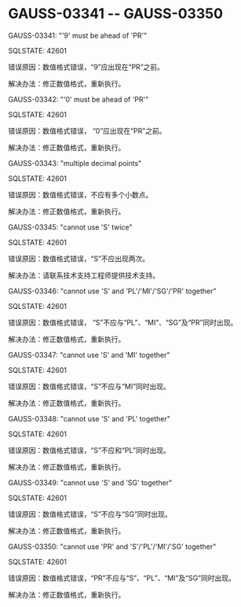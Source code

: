 # GAUSS-03341 -- GAUSS-03350

GAUSS-03341: "'9' must be ahead of 'PR'"

SQLSTATE: 42601

错误原因：数值格式错误，“9”应出现在“PR”之前。

解决办法：修正数值格式，重新执行。

GAUSS-03342: "'0' must be ahead of 'PR'"

SQLSTATE: 42601

错误原因：数值格式错误， “0”应出现在“PR”之前。

解决办法：修正数值格式，重新执行。

GAUSS-03343: "multiple decimal points"

SQLSTATE: 42601

错误原因：数值格式错误，不应有多个小数点。

解决办法：修正数值格式，重新执行。

GAUSS-03345: "cannot use 'S' twice"

SQLSTATE: 42601

错误原因：数值格式错误，“S”不应出现两次。

解决办法：请联系技术支持工程师提供技术支持。

GAUSS-03346: "cannot use 'S' and 'PL'/'MI'/'SG'/'PR' together"

SQLSTATE: 42601

错误原因：数值格式错误， “S”不应与“PL”、“MI”、“SG”及“PR”同时出现。

解决办法：修正数值格式，重新执行。

GAUSS-03347: "cannot use 'S' and 'MI' together"

SQLSTATE: 42601

错误原因：数值格式错误，“S”不应与“MI”同时出现。

解决办法：修正数值格式，重新执行。

GAUSS-03348: "cannot use 'S' and 'PL' together"

SQLSTATE: 42601

错误原因：数值格式错误，“S”不应和“PL”同时出现。

解决办法：修正数值格式，重新执行。

GAUSS-03349: "cannot use 'S' and 'SG' together"

SQLSTATE: 42601

错误原因：数值格式错误，“S”不应与“SG”同时出现。

解决办法：修正数值格式，重新执行。

GAUSS-03350: "cannot use 'PR' and 'S'/'PL'/'MI'/'SG' together"

SQLSTATE: 42601

错误原因：数值格式错误，“PR”不应与“S”、“PL”、“MI”及“SG”同时出现。

解决办法：修正数值格式，重新执行。

